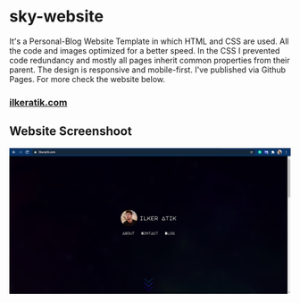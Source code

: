 # sky-website
It's a Personal-Blog Website Template in which HTML and CSS are used. All the code and images optimized for a better speed. In the CSS I prevented code redundancy and mostly all pages inherit common properties from their parent. The design is responsive and mobile-first. I've published via Github Pages. For more check the website below.
### <a href="https://ilker.tech/">ilkeratik.com</a>
## Website Screenshoot
<a href="https://ilkeratik.com/"><img src="https://github.com/ilkeratik/sky-website/blob/main/img/ilkeratik.png"></a>
